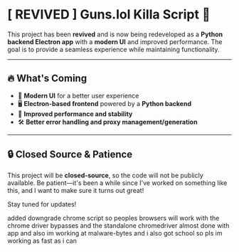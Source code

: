# [ REVIVED ] Guns.lol Killa Script 🚀

This project has been **revived** and is now being redeveloped as a **Python backend Electron app** with a **modern UI** and improved performance. The goal is to provide a seamless experience while maintaining functionality.

---

## 🔥 What's Coming
- 🎨 **Modern UI** for a better user experience
- 🖥 **Electron-based frontend** powered by a **Python backend**
- 🚀 **Improved performance and stability**
- 🛠 **Better error handling and proxy management/generation**

---

## 🔒 Closed Source & Patience
This project will be **closed-source**, so the code will not be publicly available.
Be patient—it's been a while since I've worked on something like this, and I want to make sure it turns out great!

Stay tuned for updates!

 added downgrade chrome script so peoples browsers will work with the chrome driver bypasses and the standalone chromedriver
 almost done with app and also im working at malware-bytes and i also got school so pls im working as fast as i can

